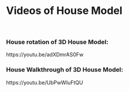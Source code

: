 <h1><b>Videos of House Model</b></h1>
<br>
<h3><b>House rotation of 3D House Model:</b></h3>
https://youtu.be/adXDmrAS0Fw
<br>
<h3><b>House Walkthrough of 3D House Model:</b></h3>
https://youtu.be/UbPwWIuFtQU
